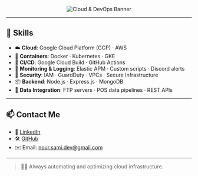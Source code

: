 <p align="center">
  <img src="https://user-images.githubusercontent.com/your-image-path/banner-devops.png" alt="Cloud & DevOps Banner" style="max-width: 100%;">
</p>

---

## 💼 Skills

- ☁️ **Cloud**: Google Cloud Platform (GCP) · AWS
- 🐳 **Containers**: Docker · Kubernetes · GKE
- 🔄 **CI/CD**: Google Cloud Build · GitHub Actions
- 🧠 **Monitoring & Logging**: Elastic APM · Custom scripts · Discord alerts
- 🔐 **Security**: IAM · GuardDuty · VPCs · Secure Infrastructure
- 📦 **Backend**: Node.js · Express.js · MongoDB
- 🔌 **Data Integration**: FTP servers · POS data pipelines · REST APIs

---

## 📫 Contact Me

- 💼 [LinkedIn](https://www.linkedin.com/in/noureldien-sami/)
- 🛠️ [GitHub](https://github.com/noureldien2021)
- ✉️ Email: nour.sami.dev@gmail.com

---

> 👨‍💻 Always automating and optimizing cloud infrastructure.
